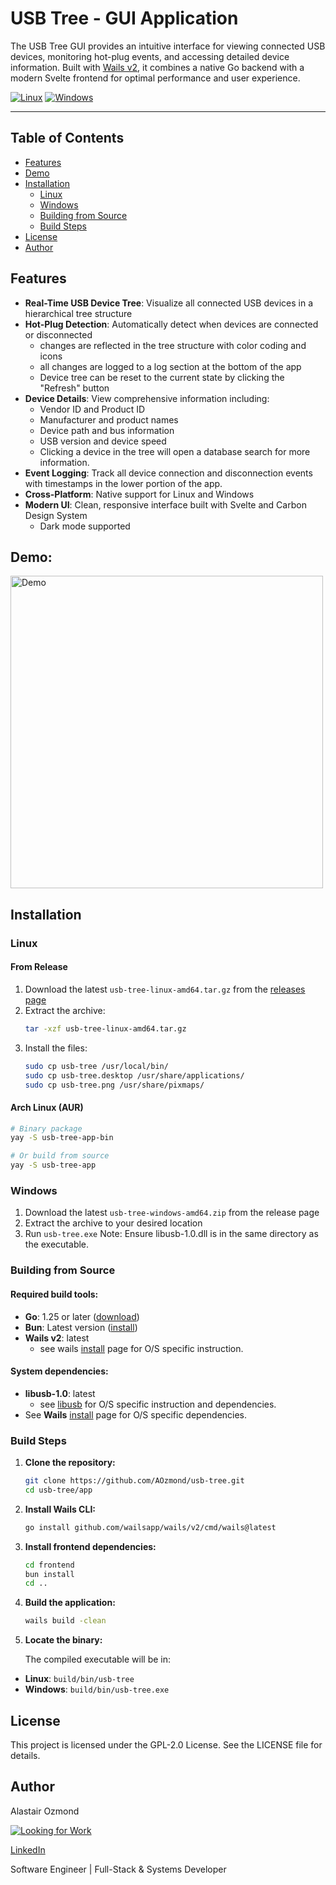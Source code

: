 # USB Tree - GUI Application

The USB Tree GUI provides an intuitive interface for viewing connected USB devices, monitoring hot-plug
events, and accessing detailed device information. Built with [Wails v2](https://wails.io/), it combines a
native Go backend with a modern Svelte frontend for optimal performance and user experience.

[![Linux](https://img.shields.io/badge/Linux-FCC624?style=for-the-badge&logo=linux&logoColor=black)](https://kernel.org/)
[![Windows](https://img.shields.io/badge/Windows-0078D6?style=for-the-badge&logo=windows&logoColor=white)](https://microsoft.com/windows)

---

## Table of Contents

- [Features](#features)
- [Demo](#demo)
- [Installation](#installation)
  - [Linux](#linux)
  - [Windows](#windows)
  - [Building from Source](#building-from-source)
  - [Build Steps](#build-steps)
- [License](#license)
- [Author](#author)

## Features

- **Real-Time USB Device Tree**: Visualize all connected USB devices in a hierarchical tree structure
- **Hot-Plug Detection**: Automatically detect when devices are connected or disconnected
  - changes are reflected in the tree structure with color coding and icons
  - all changes are logged to a log section at the bottom of the app
  - Device tree can be reset to the current state by clicking the "Refresh" button
- **Device Details**: View comprehensive information including:
  - Vendor ID and Product ID
  - Manufacturer and product names
  - Device path and bus information
  - USB version and device speed
  - Clicking a device in the tree will open a database search for more information.
- **Event Logging**: Track all device connection and disconnection events with timestamps in the lower portion
  of the app.
- **Cross-Platform**: Native support for Linux and Windows
- **Modern UI**: Clean, responsive interface built with Svelte and Carbon Design System
  - Dark mode supported

## Demo:

<img src="/images/output.gif" alt="Demo" width="500" >

## Installation

### Linux

#### From Release

1. Download the latest `usb-tree-linux-amd64.tar.gz` from the
   [releases page](https://github.com/AOzmond/usb-tree/releases)
2. Extract the archive:
   ```bash
   tar -xzf usb-tree-linux-amd64.tar.gz
   ```
3. Install the files:
   ```bash
   sudo cp usb-tree /usr/local/bin/
   sudo cp usb-tree.desktop /usr/share/applications/
   sudo cp usb-tree.png /usr/share/pixmaps/
   ```

#### Arch Linux (AUR)

```bash
# Binary package
yay -S usb-tree-app-bin

# Or build from source
yay -S usb-tree-app
```

### Windows

1. Download the latest `usb-tree-windows-amd64.zip` from the release page
2. Extract the archive to your desired location
3. Run `usb-tree.exe` Note: Ensure libusb-1.0.dll is in the same directory as the executable.

### Building from Source

#### Required build tools:

- **Go**: 1.25 or later ([download](https://go.dev/dl/))
- **Bun**: Latest version ([install](https://bun.sh/))
- **Wails v2**: latest
  - see wails [install](https://wails.io/docs/next/gettingstarted/installation) page for O/S specific
    instruction.

#### System dependencies:

- **libusb-1.0**: latest
  - see [libusb](https://libusb.info/) for O/S specific instruction and dependencies.
- See **Wails** [install](https://wails.io/docs/next/gettingstarted/installation) page for O/S specific
  dependencies.

### Build Steps

1. **Clone the repository:**

   ```bash
   git clone https://github.com/AOzmond/usb-tree.git
   cd usb-tree/app
   ```

2. **Install Wails CLI:**

   ```bash
   go install github.com/wailsapp/wails/v2/cmd/wails@latest
   ```

3. **Install frontend dependencies:**

   ```bash
   cd frontend
   bun install
   cd ..
   ```

4. **Build the application:**

   ```bash
   wails build -clean
   ```

5. **Locate the binary:**

   The compiled executable will be in:

- **Linux**: `build/bin/usb-tree`
- **Windows**: `build/bin/usb-tree.exe`

## License

This project is licensed under the GPL-2.0 License. See the LICENSE file for details.

## Author

Alastair Ozmond

[![Looking for Work](https://img.shields.io/badge/hiring-I'm%20looking%20for%20work-blue?style=flat-square)](https://aozmond.github.io)

[LinkedIn](www.linkedin.com/in/alastair-ozmond-108512179)

Software Engineer | Full-Stack & Systems Developer
